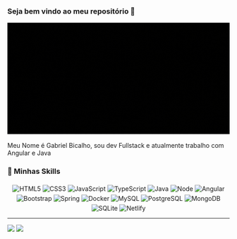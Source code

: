 ### Seja bem vindo ao meu repositório  👋

![Meu Banner](/assets/img/Gabriel_Bicalho.gif)

Meu Nome é Gabriel Bicalho, sou dev Fullstack e atualmente trabalho com Angular e Java

### 🚀  Minhas Skills

<div align="center">    
	<img src="https://img.shields.io/badge/HTML5-E34F26?style=for-the-badge&logo=html5&logoColor=white" alt="HTML5"  style="margin-top: 5px;" />
	<img src="https://img.shields.io/badge/CSS3-1572B6?style=for-the-badge&logo=css3&logoColor=white" alt="CSS3" style="margin-top: 5px;" />
	<img src="https://img.shields.io/badge/JavaScript-323330?style=for-the-badge&logo=javascript&logoColor=F7DF1E" alt="JavaScript" style="margin-top: 5px;"  />
	<img src="https://img.shields.io/badge/TypeScript-007ACC?style=for-the-badge&logo=typescript&logoColor=white" alt="TypeScript" style="margin-top: 5px;"  />
	<img src="https://img.shields.io/badge/Java-ED8B00?style=for-the-badge&logo=java&logoColor=white" alt="Java" style="margin-top: 5px;"  />	
    <img src="https://img.shields.io/badge/Node.js-339933?style=for-the-badge&logo=nodedotjs&logoColor=white" alt="Node" style="margin-top: 5px;"  />
    <img src="https://img.shields.io/badge/Angular-DD0031?style=for-the-badge&logo=angular&logoColor=white" alt="Angular" style="margin-top: 5px;"  />
    <img src="https://img.shields.io/badge/Bootstrap-563D7C?style=for-the-badge&logo=bootstrap&logoColor=white" alt="Bootstrap" style="margin-top: 5px;"  />
    <img src="https://img.shields.io/badge/Spring-6DB33F?style=for-the-badge&logo=spring&logoColor=white" alt="Spring" style="margin-top: 5px;"  />
    <img src="https://img.shields.io/badge/Docker-2CA5E0?style=for-the-badge&logo=docker&logoColor=white" alt="Docker" style="margin-top: 5px;"  />    
    <img src="https://img.shields.io/badge/MySQL-00000F?style=for-the-badge&logo=mysql&logoColor=white" alt="MySQL" style="margin-top: 5px;"  />
    <img src="https://img.shields.io/badge/PostgreSQL-316192?style=for-the-badge&logo=postgresql&logoColor=white" alt="PostgreSQL" style="margin-top: 5px;"  />
    <img src="https://img.shields.io/badge/MongoDB-4EA94B?style=for-the-badge&logo=mongodb&logoColor=white" alt="MongoDB" style="margin-top: 5px;"  />
    <img src="https://img.shields.io/badge/SQLite-07405E?style=for-the-badge&logo=sqlite&logoColor=white" alt="SQLite" style="margin-top: 5px;"  />
    <img src="https://img.shields.io/badge/Netlify-00C7B7?style=for-the-badge&logo=netlify&logoColor=white" alt="Netlify" style="margin-top: 5px;"  />
</div>


----

<div style="padding: 0px">
	<img width="70%" src="https://github-readme-stats.vercel.app/api/?username=gabrielbec&show_icons=true&title_color=fff&icon_color=79ff97&text_color=9f9f9f&bg_color=151515" ></img>
	<img width="29%" src="https://github-readme-stats.vercel.app/api/top-langs/?username=gabrielbec&show_icons=true&title_color=fff&icon_color=79ff97&text_color=9f9f9f&bg_color=151515" ></img>
</div>
